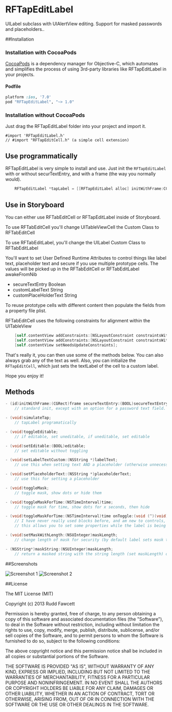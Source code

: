 RFTapEditLabel
===============

UILabel subclass with UIAlertView editing. Support for masked passwords and placeholders..

##Installation

### Installation with CocoaPods

[CocoaPods](http://cocoapods.org) is a dependency manager for Objective-C, which automates and simplifies the process of using 3rd-party libraries like RFTapEditLabel in your projects.

#### Podfile

```ruby
platform :ios, '7.0'
pod "RFTapEditLabel", "~> 1.0"
```

### Installation without CocoaPods

Just drag the RFTapEditLabel folder into your project and import it.

```
#import 'RFTapEditLabel.h'
// #import "RFTapEditCell.h" (a simple cell extension)
```

## Use programmatically

RFTapEditLabel is very simple to install and use.  Just init the `RFTapEditLabel` with or without securTextEntry, and with a frame (the way you normally would).


```objective-c
    RFTapEditLabel *tapLabel = [[RFTapEditLabel alloc] initWithFrame:CGRectMake(20, 100, 180, 31) secureTextEntry:NO];
```

## Use in Storyboard

You can either use RFTabEditCell or RFTapEditLabel inside of Storyboard. 

To use RFTabEditCell you'll change UITableViewCell the Custom Class to RFTabEditCell

To use RFTabEditLabel, you'll change the UILabel Custom Class to RFTabEditLabel

You'll want to set User Defined Runtime Attributes to control things like label text, placeholder text and secure if you use multiple prototype cells. The values will be picked up in the RFTabEditCell or RFTabEditLabel awakeFromNib

* secureTextEntry   Boolean
* customLabelText   String
* customPlaceHolderText     String

To reuse prototype cells with different content then populate the fields from a property file plist.

RFTabEditCell uses the following constraints for alignment within the UITableView

```objective-c
    [self.contentView addConstraints:[NSLayoutConstraint constraintsWithVisualFormat:@"|-15-[tapTextLabel]|" options:0 metrics:nil views:viewsDictionary]];
    [self.contentView addConstraints:[NSLayoutConstraint constraintsWithVisualFormat:@"V:|[tapTextLabel]|" options:0 metrics:nil views:viewsDictionary]];
    [self.contentView setNeedsUpdateConstraints];
```


That's really it, you can then use some of the methods below.  You can also always grab any of the text as well.  Also, you can initialize the `RFTapEditCell`, which just sets the textLabel of the cell to a custom label.

Hope you enjoy it!

## Methods

```objective-c
- (id)initWithFrame:(CGRect)frame secureTextEntry:(BOOL)secureTextEntry;
    // standard init, except with an option for a password text field.

- (void)simulateTap;
    // tapLabel programatically

- (void)toggleEditable;
    // if editable, set uneditable, if uneditable, set editable

- (void)setEditable:(BOOL)editable;
    // set editable without toggling

- (void)setLabelTextCustom:(NSString *)labelText;
    // use this when setting text AND a placeholder (otherwise unnecessary)

- (void)setPlaceholderText:(NSString *)placeholderText;
    // use this for setting a placeholder

- (void)toggleMask;
    // toggle mask, show dots or hide them

- (void)toggleMaskForTime:(NSTimeInterval)time;
    // toggle mask for time, show dots for x seconds, then hide

- (void)toggleMaskForTime:(NSTimeInterval)time onToggle:(void (^)(void))whileToggled completion:(void (^)(void))completionBlock;
    // I have never really used blocks before, and am new to controls, so this works, but may not be implemented properly
    // this allows you to set some properties while the label is being toggled, but then you can reset them

- (void)setMaskWithLength:(NSUInteger)maskLength;
    // change length of mask for security (by default label sets mask to length of text)

- (NSString*)maskString:(NSUInteger)maskLength;
    // return a masked string with the string length (set maskLength) or with  a custom maskLength (like setMaskWithLength)
```

##Screenshots

![Screenshot 1](http://i.imgur.com/WB5mvGC.png) 
![Screenshot 2](http://i.imgur.com/Fqiu1KX.png)

##License

The MIT License (MIT)

Copyright (c) 2013 Rudd Fawcett

Permission is hereby granted, free of charge, to any person obtaining a copy of
this software and associated documentation files (the "Software"), to deal in
the Software without restriction, including without limitation the rights to
use, copy, modify, merge, publish, distribute, sublicense, and/or sell copies of
the Software, and to permit persons to whom the Software is furnished to do so,
subject to the following conditions:

The above copyright notice and this permission notice shall be included in all
copies or substantial portions of the Software.

THE SOFTWARE IS PROVIDED "AS IS", WITHOUT WARRANTY OF ANY KIND, EXPRESS OR
IMPLIED, INCLUDING BUT NOT LIMITED TO THE WARRANTIES OF MERCHANTABILITY, FITNESS
FOR A PARTICULAR PURPOSE AND NONINFRINGEMENT. IN NO EVENT SHALL THE AUTHORS OR
COPYRIGHT HOLDERS BE LIABLE FOR ANY CLAIM, DAMAGES OR OTHER LIABILITY, WHETHER
IN AN ACTION OF CONTRACT, TORT OR OTHERWISE, ARISING FROM, OUT OF OR IN
CONNECTION WITH THE SOFTWARE OR THE USE OR OTHER DEALINGS IN THE SOFTWARE.
